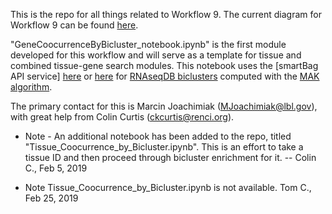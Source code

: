 This is the repo for all things related to Workflow 9. The current diagram for Workflow 9 can be found [here](https://www.lucidchart.com/documents/edit/22689882-2099-4acb-961a-fa6202f2cfd8/0).

"GeneCoocurrenceByBicluster_notebook.ipynb" is the first module developed for this workflow and will serve as a template for tissue and combined tissue-gene search modules.
This notebook uses the [smartBag API service] [here](https://smartbag.ncats.io/apidocs/) or [here](https://bicluster.renci.org/apidocs/) for [RNAseqDB biclusters](https://github.com/realmarcin/MAK_results/tree/master/results/RNAseqDB) computed with the [MAK algorithm](https://www.osti.gov/biblio/1347092-massive-associative-biclustering-mak-v1).

The primary contact for this is Marcin Joachimiak (MJoachimiak@lbl.gov), with great help from Colin Curtis (ckcurtis@renci.org).

* Note - An additional notebook has been added to the repo, titled "Tissue_Coocurrence_by_Bicluster.ipynb". This is an effort to take a tissue ID and then proceed through bicluster enrichment for it. -- Colin C., Feb 5, 2019

* Note  Tissue_Coocurrence_by_Bicluster.ipynb is not available. Tom C., Feb 25, 2019
